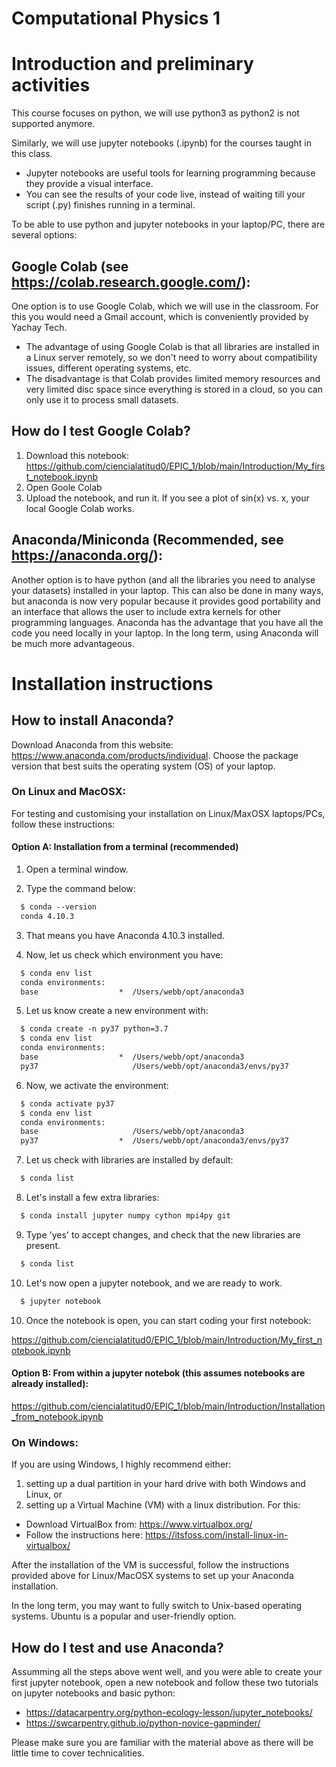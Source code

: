 # Computational Physics 1

# Introduction and preliminary activities

This course focuses on python, we will use python3 as python2 is not supported anymore.

Similarly, we will use jupyter notebooks (.ipynb) for the courses taught in this class.

- Jupyter notebooks are useful tools for learning programming because they provide a visual interface.
- You can see the results of your code live, instead of waiting till your script (.py) finishes running in a terminal.

To be able to use python and jupyter notebooks in your laptop/PC, there are several options:

## Google Colab (see https://colab.research.google.com/):
One option is to use Google Colab, which we will use in the classroom. For this you would need a Gmail account, which is conveniently provided by Yachay Tech.

- The advantage of using Google Colab is that all libraries are installed in a Linux server remotely, so we don't need to worry about compatibility issues, different operating systems, etc.
- The disadvantage is that Colab provides limited memory resources and very limited disc space since everything is stored in a cloud, so you can only use it to process small datasets.

## How do I test Google Colab?
1. Download this notebook: https://github.com/ciencialatitud0/EPIC_1/blob/main/Introduction/My_first_notebook.ipynb
2. Open Goole Colab
3. Upload the notebook, and run it. If you see a plot of sin(x) vs. x, your local Google Colab works.

## Anaconda/Miniconda (Recommended, see https://anaconda.org/):
Another option is to have python (and all the libraries you need to analyse your datasets) installed in your laptop. This can also be done in many ways, but anaconda is now very popular because it provides good portability and an interface that allows the user to include extra kernels for other programming languages. Anaconda has the advantage that you have all the code you need locally in your laptop. In the long term, using Anaconda will be much more advantageous.

# Installation instructions

## How to install Anaconda?
Download Anaconda from this website: https://www.anaconda.com/products/individual. Choose the package version that best suits the operating system (OS) of your laptop.

### On Linux and MacOSX:
For testing and customising your installation on Linux/MaxOSX laptops/PCs, follow these instructions:

#### Option A: Installation from a terminal (recommended)

1. Open a terminal window.<br>

2. Type the command below:<br>
~~~~html
  $ conda --version
  conda 4.10.3
~~~~

3. That means you have Anaconda 4.10.3 installed.<br>

4. Now, let us check which environment you have:<br>
~~~~html
  $ conda env list
  conda environments:
  base                  *  /Users/webb/opt/anaconda3
~~~~

5. Let us know create a new environment with:<br>
~~~~html
  $ conda create -n py37 python=3.7
  $ conda env list
  conda environments:
  base                  *  /Users/webb/opt/anaconda3
  py37                     /Users/webb/opt/anaconda3/envs/py37
~~~~

6. Now, we activate the environment:<br>
~~~~html
  $ conda activate py37
  $ conda env list
  conda environments:
  base                     /Users/webb/opt/anaconda3
  py37                  *  /Users/webb/opt/anaconda3/envs/py37
~~~~

7. Let us check with libraries are installed by default:<br>
~~~~html
  $ conda list
~~~~

8. Let's install a few extra libraries:<br>
~~~~html
  $ conda install jupyter numpy cython mpi4py git
~~~~

9. Type 'yes' to accept changes, and check that the new libraries are present.<br>
~~~~html
  $ conda list
~~~~

10. Let's now open a jupyter notebook, and we are ready to work.<br>
~~~~html
  $ jupyter notebook
~~~~

10. Once the notebook is open, you can start coding your first notebook:<br>

https://github.com/ciencialatitud0/EPIC_1/blob/main/Introduction/My_first_notebook.ipynb

#### Option B: From within a jupyter notebok (this assumes notebooks are already installed):<br>

https://github.com/ciencialatitud0/EPIC_1/blob/main/Introduction/Installation_from_notebook.ipynb


### On Windows:
If you are using Windows, I highly recommend either:

1. setting up a dual partition in your hard drive with both Windows and Linux, or
2. setting up a Virtual Machine (VM) with a linux distribution. For this:

- Download VirtualBox from: https://www.virtualbox.org/
- Follow the instructions here: https://itsfoss.com/install-linux-in-virtualbox/

After the installation of the VM is successful, follow the instructions provided above for Linux/MacOSX systems to set up your Anaconda installation.

In the long term, you may want to fully switch to Unix-based operating systems. Ubuntu is a popular and user-friendly option.


## How do I test and use Anaconda?
Assumming all the steps above went well, and you were able to create your first jupyter notebook, open a new notebook and follow these two tutorials on jupyter notebooks and basic python:

- https://datacarpentry.org/python-ecology-lesson/jupyter_notebooks/
- https://swcarpentry.github.io/python-novice-gapminder/

Please make sure you are familiar with the material above as there will be little time to cover technicalities.

